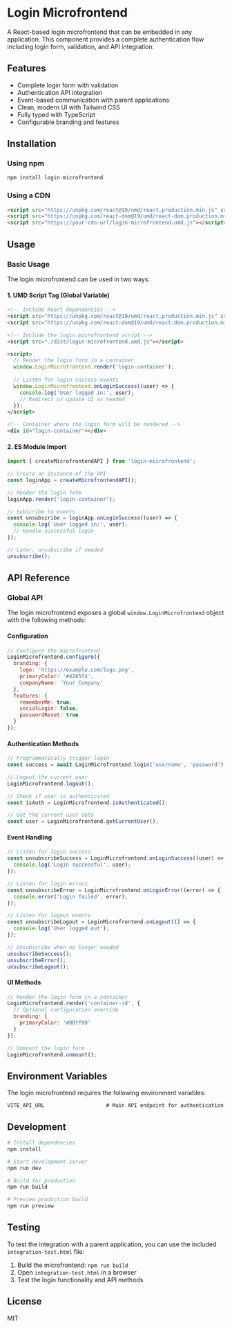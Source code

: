 # Login Microfrontend

A React-based login microfrontend that can be embedded in any application. This component provides a complete authentication flow including login form, validation, and API integration.

## Features

- Complete login form with validation
- Authentication API integration
- Event-based communication with parent applications
- Clean, modern UI with Tailwind CSS
- Fully typed with TypeScript
- Configurable branding and features

## Installation

### Using npm

```bash
npm install login-microfrontend
```

### Using a CDN

```html
<script src="https://unpkg.com/react@19/umd/react.production.min.js" crossorigin></script>
<script src="https://unpkg.com/react-dom@19/umd/react-dom.production.min.js" crossorigin></script>
<script src="https://your-cdn-url/login-microfrontend.umd.js"></script>
```

## Usage

### Basic Usage

The login microfrontend can be used in two ways:

#### 1. UMD Script Tag (Global Variable)

```html
<!-- Include React dependencies -->
<script src="https://unpkg.com/react@19/umd/react.production.min.js" crossorigin></script>
<script src="https://unpkg.com/react-dom@19/umd/react-dom.production.min.js" crossorigin></script>

<!-- Include the login microfrontend script -->
<script src="./dist/login-microfrontend.umd.js"></script>

<script>
  // Render the login form in a container
  window.LoginMicrofrontend.render('login-container');
  
  // Listen for login success events
  window.LoginMicrofrontend.onLoginSuccess((user) => {
    console.log('User logged in:', user);
    // Redirect or update UI as needed
  });
</script>

<!-- Container where the login form will be rendered -->
<div id="login-container"></div>
```

#### 2. ES Module Import

```javascript
import { createMicrofrontendAPI } from 'login-microfrontend';

// Create an instance of the API
const loginApp = createMicrofrontendAPI();

// Render the login form
loginApp.render('login-container');

// Subscribe to events
const unsubscribe = loginApp.onLoginSuccess((user) => {
  console.log('User logged in:', user);
  // Handle successful login
});

// Later, unsubscribe if needed
unsubscribe();
```

## API Reference

### Global API

The login microfrontend exposes a global `window.LoginMicrofrontend` object with the following methods:

#### Configuration

```javascript
// Configure the microfrontend
LoginMicrofrontend.configure({
  branding: {
    logo: 'https://example.com/logo.png',
    primaryColor: '#4285f4',
    companyName: 'Your Company'
  },
  features: {
    rememberMe: true,
    socialLogin: false,
    passwordReset: true
  }
});
```

#### Authentication Methods

```javascript
// Programmatically trigger login
const success = await LoginMicrofrontend.login('username', 'password');

// Logout the current user
LoginMicrofrontend.logout();

// Check if user is authenticated
const isAuth = LoginMicrofrontend.isAuthenticated();

// Get the current user data
const user = LoginMicrofrontend.getCurrentUser();
```

#### Event Handling

```javascript
// Listen for login success
const unsubscribeSuccess = LoginMicrofrontend.onLoginSuccess((user) => {
  console.log('Login successful', user);
});

// Listen for login errors
const unsubscribeError = LoginMicrofrontend.onLoginError((error) => {
  console.error('Login failed', error);
});

// Listen for logout events
const unsubscribeLogout = LoginMicrofrontend.onLogout(() => {
  console.log('User logged out');
});

// Unsubscribe when no longer needed
unsubscribeSuccess();
unsubscribeError();
unsubscribeLogout();
```

#### UI Methods

```javascript
// Render the login form in a container
LoginMicrofrontend.render('container-id', {
  // Optional configuration override
  branding: {
    primaryColor: '#00ff00'
  }
});

// Unmount the login form
LoginMicrofrontend.unmount();
```

## Environment Variables

The login microfrontend requires the following environment variables:

```
VITE_API_URL                    # Main API endpoint for authentication
```

## Development

```bash
# Install dependencies
npm install

# Start development server
npm run dev

# Build for production
npm run build

# Preview production build
npm run preview
```

## Testing

To test the integration with a parent application, you can use the included `integration-test.html` file:

1. Build the microfrontend: `npm run build`
2. Open `integration-test.html` in a browser
3. Test the login functionality and API methods

## License

MIT